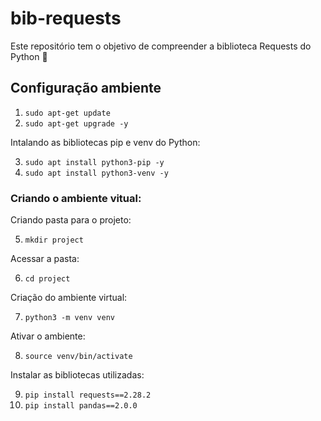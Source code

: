 # bib-requests

Este repositório tem o objetivo de compreender a biblioteca Requests do Python 🐍

## Configuração ambiente

1. `sudo apt-get update`
2. `sudo apt-get upgrade -y`

Intalando as bibliotecas pip e venv do Python:

3. `sudo apt install python3-pip -y`
4. `sudo apt install python3-venv -y`

### Criando o ambiente vitual:

Criando pasta para o projeto:

5. `mkdir project`

Acessar a pasta:

6. `cd project`

Criação do ambiente virtual:

7. `python3 -m venv venv`

Ativar o ambiente:

8. `source venv/bin/activate`

Instalar as bibliotecas utilizadas:

9. `pip install requests==2.28.2`
10. `pip install pandas==2.0.0`
